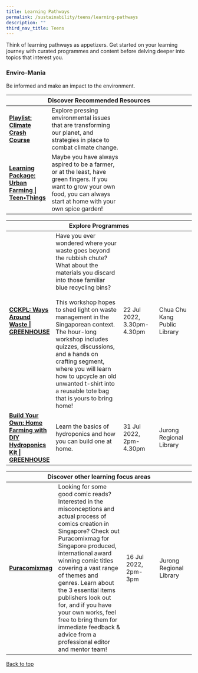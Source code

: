 ```yaml
---
title: Learning Pathways
permalink: /sustainability/teens/learning-pathways
description: ""
third_nav_title: Teens
---
```

<style type="text/css">
/* Links */
.content a { color: #322987; }
.content a:focus,
.content a:hover { color: #28216c; }

/* Button Outline */
.bp-button { padding-left: 1.5rem; padding-right: 1.5rem; }
.bp-button.is-primary-outline { border: 1px solid #322987; color: #322987; background-color: transparent; text-decoration: none; }
.bp-button.is-primary-outline:focus,
.bp-button.is-primary-outline:hover { border: 1px solid #322987; color: #cff2e8; background-color: #322987; text-decoration: none; }

/* Responsive Iframe */
.responsive-iframe { position: absolute; top: 0; left: 0; bottom: 0; right: 0; width: 100%; height: 100%; }
.responsive-iframe-container { position: relative; overflow: hidden; width: 100%; }
.responsive-iframe-container.ratio-16by9 { padding-top: 56.25%; }
.responsive-iframe-container.ratio-4by3 { padding-top: 75%; }
.responsive-iframe-container.ratio-3by2 { padding-top: 66.66%; }
.responsive-iframe-container.ratio-1by1 { padding-top: 100%; }
</style>
Think of learning pathways as appetizers. Get started on your learning journey with curated programmes and content before delving deeper into topics that interest you.

<h3><b>Enviro-Mania</b></h3>
Be informed and make an impact to the environment.
<div class="horizontal-scroll margin--bottom--lg">
  <table class="generic-table">
    <thead>
      <tr>
        <th colspan="4" class="is-uppercase has-weight-normal ">Discover Recommended Resources</th>
      </tr>
    </thead>
    <tbody>
      <tr>
        <td style="width: 20%;"><a href="/sustainability/teens/content" target="_blank"><b> Playlist:<br>Climate Crash Course</b></a></td>
        <td style="width: 40%;">Explore pressing environmental issues that are transforming our planet, and strategies in place to combat climate change.</td>
        <td style="width: 20%;"> </td>
        <td style="width: 20%;"> </td>
      </tr>
      <tr>
        <td><a href="https://nlb-dr-staging.netlify.app/diy-resources/secondary/teen-things-archive#id11" target="_blank"><b> Learning Package:<br>Urban Farming | Teen•Things</b></a></td>
        <td>Maybe you have always aspired to be a farmer, or at the least, have green fingers. If you want to grow your own food, you can always start at home with your own spice garden! </td>
        <td></td>
        <td></td>
      </tr>
    </tbody>
  </table>
</div>

<div class="horizontal-scroll margin--bottom--lg">
  <table class="generic-table">
    <thead>
      <tr>
        <th colspan="4" class="is-uppercase has-weight-normal ">Explore Programmes</th>
      </tr>
    </thead>
    <tbody>
			<tr>
         <td style="width: 20%;"><a href="https://www.eventbrite.sg/e/cckpl-ways-around-waste-greenhouse-tickets-355023955207?aff=ebdssbdestsearch" target="_blank"><b>CCKPL: Ways Around Waste | GREENHOUSE
</b></a></td>
        <td style="width: 40%;">Have you ever wondered where your waste goes beyond the rubbish chute? What about the materials you discard into those familiar blue recycling bins?<br><br>This workshop hopes to shed light on waste management in the Singaporean context. The hour-long workshop includes quizzes, discussions, and a hands on crafting segment, where you will learn how to upcycle an old unwanted t-shirt into a reusable tote bag that is yours to bring home!</td>
        <td style="width: 20%;">22 Jul 2022, 3.30pm-4.30pm</td>
        <td style="width: 20%;">Chua Chu Kang Public Library</td>
			</tr>
			<tr>
         <td style="width: 20%;"><a href="https://www.eventbrite.sg/e/build-your-own-home-farming-with-diy-hydroponics-kit-greenhouse-tickets-355027786667?aff=ebdssbdestsearch" target="_blank"><b>Build Your Own: Home Farming with DIY Hydroponics Kit | GREENHOUSE
</b></a></td>
        <td style="width: 40%;">Learn the basics of hydroponics and how you can build one at home.<br></td>
        <td style="width: 20%;">31 Jul 2022, 2pm-4.30pm</td>
        <td style="width: 20%;">Jurong Regional Library</td>
			</tr>
    </tbody>
  </table>
</div>

<div class="horizontal-scroll margin--bottom--lg">
  <table class="generic-table">
    <thead>
      <tr>
        <th colspan="4" class="is-uppercase has-weight-normal ">Discover other learning focus areas</th>
      </tr>
    </thead>
    <tbody>
			<tr>
        <td style="width: 20%;"><a href=https://www.eventbrite.sg/e/puracomixmag-tickets-352489354147?aff=odcleoeventsincollection" target="_blank"><b>Puracomixmag</b></a></td>
        <td style="width: 40%;">Looking for some good comic reads? Interested in the misconceptions and actual process of comics creation in Singapore? Check out Puracomixmag for Singapore produced, international award winning comic titles covering a vast range of themes and genres. Learn about the 3 essential items publishers look out for, and if you have your own works, feel free to bring them for immediate feedback & advice from a professional editor and mentor team!
</td>
        <td style="width: 20%;">16 Jul 2022, 2pm-3pm</td>
        <td style="width: 20%;">Jurong Regional Library</td>
      </tr>
  </tbody>
  </table>
</div>

<p class="has-text-right margin--top--xl"><a href="#main-content">Back to top</a></p>